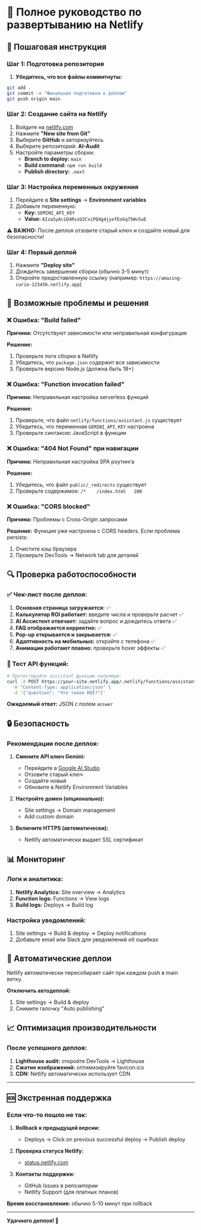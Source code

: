 # 🚀 Полное руководство по развертыванию на Netlify

## 🎯 Пошаговая инструкция

### Шаг 1: Подготовка репозитория

1. **Убедитесь, что все файлы коммитнуты:**
```bash
git add .
git commit -m "Финальная подготовка к деплою"
git push origin main
```

### Шаг 2: Создание сайта на Netlify

1. Войдите на [netlify.com](https://netlify.com)
2. Нажмите **"New site from Git"**
3. Выберите **GitHub** и авторизуйтесь
4. Выберите репозиторий: **AI-Audit**
5. Настройте параметры сборки:
   - **Branch to deploy:** `main`
   - **Build command:** `npm run build`
   - **Publish directory:** `.next`

### Шаг 3: Настройка переменных окружения

1. Перейдите в **Site settings** → **Environment variables**
2. Добавьте переменную:
   - **Key:** `GEMINI_API_KEY`
   - **Value:** `AIzaSyAciD4RsxU2CxiPQ4g4jyefEoGq75Wv5uE`

⚠️ **ВАЖНО:** После деплоя отзовите старый ключ и создайте новый для безопасности!

### Шаг 4: Первый деплой

1. Нажмите **"Deploy site"**
2. Дождитесь завершения сборки (обычно 3-5 минут)
3. Откройте предоставленную ссылку (например: `https://amazing-curie-123456.netlify.app`)

## 🔧 Возможные проблемы и решения

### ❌ Ошибка: "Build failed"

**Причина:** Отсутствуют зависимости или неправильная конфигурация

**Решение:**
1. Проверьте логи сборки в Netlify
2. Убедитесь, что `package.json` содержит все зависимости
3. Проверьте версию Node.js (должна быть 18+)

### ❌ Ошибка: "Function invocation failed"

**Причина:** Неправильная настройка serverless функций

**Решение:**
1. Проверьте, что файл `netlify/functions/assistant.js` существует
2. Убедитесь, что переменная `GEMINI_API_KEY` настроена
3. Проверьте синтаксис JavaScript в функции

### ❌ Ошибка: "404 Not Found" при навигации

**Причина:** Неправильная настройка SPA роутинга

**Решение:**
1. Убедитесь, что файл `public/_redirects` существует
2. Проверьте содержимое: `/*    /index.html   200`

### ❌ Ошибка: "CORS blocked"

**Причина:** Проблемы с Cross-Origin запросами

**Решение:**
Функция уже настроена с CORS headers. Если проблема persists:
1. Очистите кэш браузера
2. Проверьте DevTools → Network tab для деталей

## 🔍 Проверка работоспособности

### ✅ Чек-лист после деплоя:

1. **Основная страница загружается:** ✅
2. **Калькулятор ROI работает:** введите числа и проверьте расчет ✅
3. **AI Ассистент отвечает:** задайте вопрос и дождитесь ответа ✅
4. **FAQ отображается корректно:** ✅
5. **Pop-up открывается и закрывается:** ✅
6. **Адаптивность на мобильных:** откройте с телефона ✅
7. **Анимации работают плавно:** проверьте hover эффекты ✅

### 🧪 Тест API функций:

```bash
# Протестируйте assistant функцию напрямую:
curl -X POST https://your-site.netlify.app/.netlify/functions/assistant \
  -H "Content-Type: application/json" \
  -d '{"question": "Что такое ROI?"}'
```

**Ожидаемый ответ:** JSON с полем `answer`

## 🔒 Безопасность

### Рекомендации после деплоя:

1. **Смените API ключ Gemini:**
   - Перейдите в [Google AI Studio](https://ai.google.dev/)
   - Отзовите старый ключ
   - Создайте новый
   - Обновите в Netlify Environment Variables

2. **Настройте домен (опционально):**
   - Site settings → Domain management
   - Add custom domain

3. **Включите HTTPS (автоматически):**
   - Netlify автоматически выдает SSL сертификат

## 📊 Мониторинг

### Логи и аналитика:

1. **Netlify Analytics:** Site overview → Analytics
2. **Function logs:** Functions → View logs
3. **Build logs:** Deploys → Build log

### Настройка уведомлений:

1. Site settings → Build & deploy → Deploy notifications
2. Добавьте email или Slack для уведомлений об ошибках

## 🚀 Автоматические деплои

Netlify автоматически пересобирает сайт при каждом push в main ветку.

**Отключить автодеплой:**
1. Site settings → Build & deploy
2. Снимите галочку "Auto publishing"

## 📈 Оптимизация производительности

### После успешного деплоя:

1. **Lighthouse audit:** откройте DevTools → Lighthouse
2. **Сжатие изображений:** оптимизируйте favicon.ico
3. **CDN:** Netlify автоматически использует CDN

---

## 🆘 Экстренная поддержка

### Если что-то пошло не так:

1. **Rollback к предыдущей версии:**
   - Deploys → Click on previous successful deploy → Publish deploy

2. **Проверка статуса Netlify:**
   - [status.netlify.com](https://status.netlify.com)

3. **Контакты поддержки:**
   - GitHub Issues в репозитории
   - Netlify Support (для платных планов)

**Время восстановления:** обычно 5-10 минут при rollback

---

**Удачного деплоя! 🎉**
